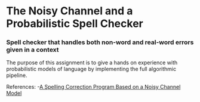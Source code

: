 # The Noisy Channel and a Probabilistic Spell Checker
### Spell checker that handles both non-word and real-word errors given in a context
The purpose of this assignment is to give a hands on experience with probabilistic models of language by implementing the full algorithmic pipeline.

References:
-[A Spelling Correction Program Based on a Noisy Channel Model](https://dl.acm.org/doi/pdf/10.3115/997939.997975)
